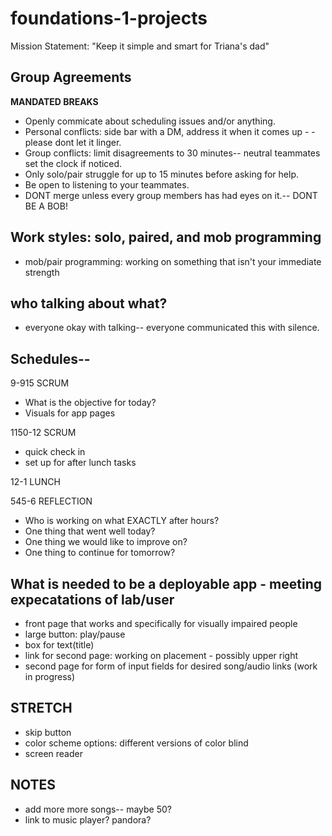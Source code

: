 # foundations-1-projects
Mission Statement: "Keep it simple and smart for Triana's dad"

## Group Agreements
**MANDATED BREAKS**
- Openly commicate about scheduling issues and/or anything.
- Personal conflicts: side bar with a DM, address it when it comes up - - please dont let it linger.
- Group conflicts: limit disagreements to 30 minutes-- neutral teammates set the clock if noticed. 
- Only solo/pair struggle for up to 15 minutes before asking for help.
- Be open to listening to your teammates.
- DONT merge unless every group members has had eyes on it.-- DONT BE A BOB!


## Work styles: solo, paired, and mob programming
- mob/pair programming: working on something that isn't your immediate strength


## who talking about what?
- everyone okay with talking-- everyone communicated this with silence.


## Schedules--
9-915 SCRUM
- What is the objective for today?
- Visuals for app pages

1150-12 SCRUM
- quick check in
- set up for after lunch tasks

12-1 LUNCH


545-6 REFLECTION
- Who is working on what EXACTLY after hours?
- One thing that went well today?
- One thing we would like to improve on?
- One thing to continue for tomorrow?


## What is needed to be a deployable app - meeting expecatations of lab/user
- front page that works and specifically for visually impaired people
- large button: play/pause
- box for text(title)
- link for second page: working on placement - possibly upper right 
- second page for form of input fields for desired song/audio links (work in progress)



## STRETCH
- skip button 
- color scheme options: different versions of color blind
- screen reader



## NOTES 

- add more more songs-- maybe 50?
- link to music player? pandora? 